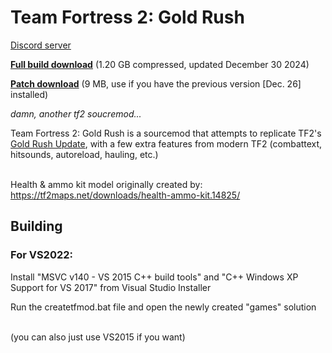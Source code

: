 Team Fortress 2: Gold Rush
=====

[Discord server](https://discord.gg/a2W8pnYwmr)

[**Full build download**](https://conneath.net/repo/goldrush-alpha-30_12_24.7z) (1.20 GB compressed, updated December 30 2024)

[**Patch download**](https://conneath.net/repo/goldrush-alpha-30_12_24_patch.7z) (9 MB, use if you have the previous version [Dec. 26] installed)

*damn, another tf2 soucremod...*

Team Fortress 2: Gold Rush is a sourcemod that attempts to replicate TF2's [Gold Rush Update](https://wiki.teamfortress.com/wiki/Gold_Rush_Update), with a few extra features from modern TF2 (combattext, hitsounds, autoreload, hauling, etc.)

\
Health & ammo kit model originally created by: https://tf2maps.net/downloads/health-ammo-kit.14825/

## Building

### For VS2022:

Install "MSVC v140 - VS 2015 C++ build tools" and "C++ Windows XP Support for VS 2017" from Visual Studio Installer

Run the createtfmod.bat file and open the newly created "games" solution

\
(you can also just use VS2015 if you want)

